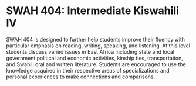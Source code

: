 # SWAH 404: Intermediate Kiswahili IV

SWAH 404 is designed to further help students improve their fluency with particular emphasis on reading, writing, speaking, and listening. At this level students discuss varied issues in East Africa including state and local government political and economic activities, kinship ties, transportation, and Swahili oral and written literature. Students are encouraged to use the knowledge acquired in their respective areas of specializations and personal experiences to make connections and comparisons.